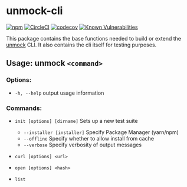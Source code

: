 # unmock-cli

[![npm](https://img.shields.io/npm/v/unmock-cli.svg)][npmjs]
[![CircleCI](https://circleci.com/gh/unmock/unmock-js.svg?style=svg)](https://circleci.com/gh/unmock/unmock-js)
[![codecov](https://codecov.io/gh/unmock/unmock-js/branch/dev/graph/badge.svg)](https://codecov.io/gh/unmock/unmock-js)
[![Known Vulnerabilities](https://snyk.io/test/github/unmock/unmock-js/badge.svg?targetFile=package.json)](https://snyk.io/test/github/unmock/unmock-js?targetFile=package.json)

[npmjs]: https://www.npmjs.com/package/unmock
[build]: https://circleci.com/gh/unmock/unmock-js
[coverage]: https://coveralls.io/github/unmock/unmock-js

This package contains the base functions needed to build or extend the [unmock](../unmock/README.md) CLI.  It also contains the cli itself for testing purposes.

## Usage: unmock `<command>`

### Options:
  - `-h, --help` output usage information

### Commands:
  - `init [options] [dirname]` Sets up a new test suite
    - `--installer [installer]`  Specify Package Manager (yarn/npm)
    - `--offline` Specify whether to allow install from cache
    - `--verbose` Specify verbosity of output messages

  - `curl [options] <url>`
  - `open [options] <hash>`
  - `list`

